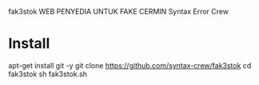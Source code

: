  fak3stok
 WEB PENYEDIA UNTUK FAKE CERMIN
 Syntax Error Crew
# Install
 apt-get install git -y
 git clone https://github.com/syntax-crew/fak3stok
 cd fak3stok
 sh fak3stok.sh
